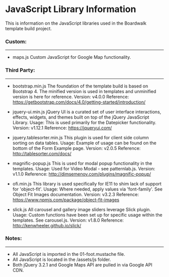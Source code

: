 # JavaScript Library Information

This is information on the JavaScript libraries used in the Boardwalk template build project.

### Custom:
-------

* maps.js
Custom JavaScript for Google Map functionality.


### Third Party:
------------

* bootstrap.min.js
The foundation of the template build is based on Bootstrap 4. The minified version is used in templates and unminified version is here for reference.
Version: v4.0.0
Reference: https://getbootstrap.com/docs/4.0/getting-started/introduction/

* jquery-ui.min.js
jQuery UI is a curated set of user interface interactions, effects, widgets, and themes built on top of the jQuery JavaScript Library.
Usage: This is used primarily for the Datepicker functionality.
Version: v1.12.1
Reference: https://jqueryui.com/

* jquery.tablesorter.min.js
This plugin is used for client side column sorting on data tables.
Usage: Example of usage can be found on the bottom of the Form Example page.
Version: v2.0.5
Reference: http://tablesorter.com/docs/

* magnific-popup.js
This is used for modal popup functionality in the templates.
Usage: Used for Video Modal - see patternlab.js.
Version: v1.1.0
Reference: http://dimsemenov.com/plugins/magnific-popup/

* ofi.min.js
This library is used specifically for IE11 to shim lack of support for 'object-fit'.
Usage: Where needed, apply values via 'font-family'. See Object Fit Images documentation.
Version: v3.2.3
Reference: https://www.npmjs.com/package/object-fit-images

* slick.js
All carousel and gallery image sliders leverage Slick plugin.
Usage: Custom functions have been set up for specific usage within the templates. See carousel.js.
Version: v1.8.0
Reference: http://kenwheeler.github.io/slick/


### Notes:
------

* All JavaScript is imported in the 01-foot.mustache file.
* All JavaScript is located in the /assets/js folder.
* Both jQuery 3.2.1 and Google Maps API are pulled in via Google API CDN.
